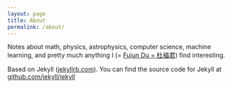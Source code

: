 ```yaml
---
layout: page
title: About
permalink: /about/
---
```


Notes about math, physics, astrophysics, computer science, machine learning, and pretty much anything I (= [Fujun Du = 杜福君](https://github.com/fjdu)) find interesting.

Based on Jekyll ([jekyllrb.com](http://jekyllrb.com/)).  You can find the source code for Jekyll at [github.com/jekyll/jekyll](https://github.com/jekyll/jekyll)
